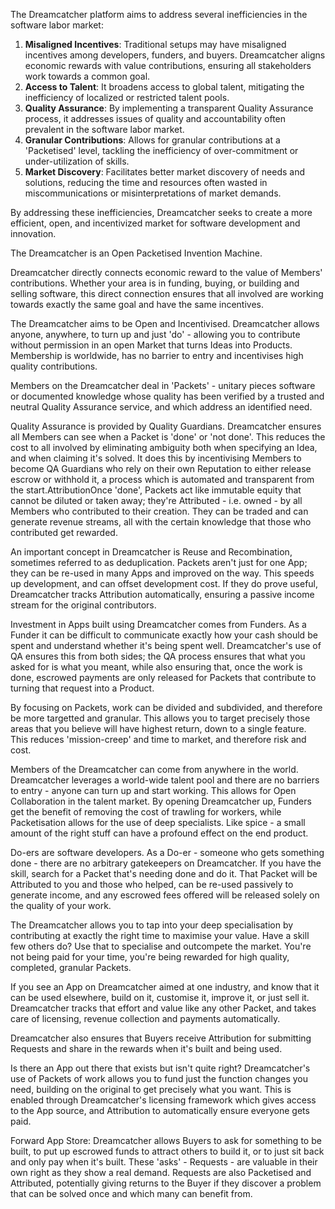The Dreamcatcher platform aims to address several inefficiencies in the software labor market:

1. **Misaligned Incentives**: Traditional setups may have misaligned incentives among developers, funders, and buyers. Dreamcatcher aligns economic rewards with value contributions, ensuring all stakeholders work towards a common goal.
2. **Access to Talent**: It broadens access to global talent, mitigating the inefficiency of localized or restricted talent pools.
3. **Quality Assurance**: By implementing a transparent Quality Assurance process, it addresses issues of quality and accountability often prevalent in the software labor market.
4. **Granular Contributions**: Allows for granular contributions at a 'Packetised' level, tackling the inefficiency of over-commitment or under-utilization of skills.
5. **Market Discovery**: Facilitates better market discovery of needs and solutions, reducing the time and resources often wasted in miscommunications or misinterpretations of market demands.

By addressing these inefficiencies, Dreamcatcher seeks to create a more efficient, open, and incentivized market for software development and innovation.

The Dreamcatcher is an Open Packetised Invention Machine.

Dreamcatcher directly connects economic reward to the value of Members' contributions.  Whether your area is in funding, buying, or building and selling software, this direct connection ensures that all involved are working towards exactly the same goal and have the same incentives.

The Dreamcatcher aims to be Open and Incentivised.  Dreamcatcher allows anyone, anywhere, to turn up and just 'do' - allowing you to contribute without permission in an open Market that turns Ideas into Products.  Membership is worldwide, has no barrier to entry and incentivises high quality contributions.

Members on the Dreamcatcher deal in 'Packets' - unitary pieces software or documented knowledge whose quality has been verified by a trusted and neutral Quality Assurance service, and which address an identified need.

Quality Assurance is provided by Quality Guardians. Dreamcatcher ensures all Members can see when a Packet is 'done' or 'not done'.  This reduces the cost to all involved by eliminating ambiguity both when specifying an Idea, and when claiming it's solved.  It does this by incentivising Members to become QA Guardians who rely on their own Reputation to either release escrow or withhold it, a process which is automated and transparent from the start.AttributionOnce 'done', Packets act like immutable equity that cannot be diluted or taken away; they're Attributed - i.e. owned - by all Members who contributed to their creation.  They can be traded and can generate revenue streams, all with the certain knowledge that those who contributed get rewarded.

An important concept in Dreamcatcher is Reuse and Recombination, sometimes referred to as deduplication.  Packets aren't just for one App; they can be re-used in many Apps and improved on the way.  This speeds up development, and can offset development cost.  If they do prove useful, Dreamcatcher tracks Attribution automatically, ensuring a passive income stream for the original contributors. 

Investment in Apps built using Dreamcatcher comes from Funders.  As a Funder it can be difficult to communicate exactly how your cash should be spent and understand whether it's being spent well.  Dreamcatcher's use of QA ensures this from both sides; the QA process ensures that what you asked for is what you meant, while also ensuring that, once the work is done, escrowed payments are only released for Packets that contribute to turning that request into a Product.

By focusing on Packets, work can be divided and subdivided, and therefore be more targetted and granular.  This allows you to target precisely those areas that you believe will have highest return, down to a single feature.  This  reduces 'mission-creep' and time to market, and therefore risk and cost.

Members of the Dreamcatcher can come from anywhere in the world.  Dreamcatcher leverages a world-wide talent pool and there are no barriers to entry - anyone can turn up and start working.  This allows for Open Collaboration in the talent market.  By opening Dreamcatcher up, Funders get the benefit of removing the cost of trawling for workers, while Packetisation allows for the use of deep specialists.  Like spice - a small amount of the right stuff can have a profound effect on the end product.

Do-ers are software developers. As a Do-er - someone who gets something done - there are no arbitrary gatekeepers on Dreamcatcher.  If you have the skill, search for a Packet that's needing done and do it.  That Packet will be Attributed to you and those who helped, can be re-used passively to generate income, and any escrowed fees offered will be released solely on the quality of your work.

The Dreamcatcher allows you to tap into your deep specialisation by contributing at exactly the right time to maximise your value.  Have a skill few others do?  Use that to specialise and outcompete the market.  You're not being paid for your time, you're being rewarded for high quality, completed, granular Packets.

If you see an App on Dreamcatcher aimed at one industry, and know that it can be used elsewhere, build on it, customise it, improve it, or just sell it.  Dreamcatcher tracks that effort and value like any other Packet, and takes care of licensing, revenue collection and payments automatically.

Dreamcatcher also ensures that Buyers receive Attribution for submitting Requests and share in the rewards when it's built and being used.

Is there an App out there that exists but isn't quite right? Dreamcatcher's use of Packets of work allows you to fund just the function changes you need, building on the original to get precisely what you want.  This is enabled through Dreamcatcher's licensing framework which gives access to the App source, and Attribution to automatically ensure everyone gets paid.

Forward App Store: Dreamcatcher allows Buyers to ask for something to be built, to put up escrowed funds to attract others to build it, or to just sit back and only pay when it's built.  These 'asks' - Requests - are valuable in their own right as they show a real demand.  Requests are also Packetised and Attributed, potentially giving returns to the Buyer if they discover a problem that can be solved once and which many can benefit from.